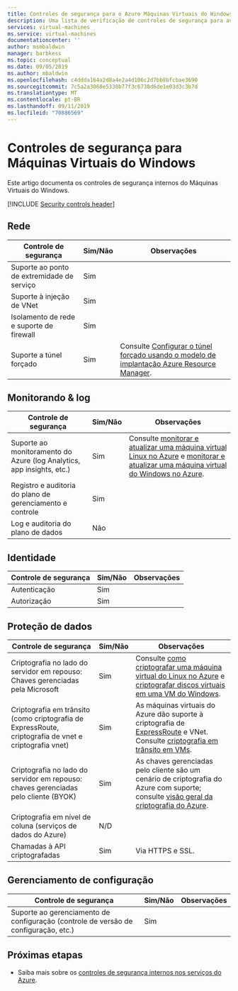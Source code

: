 ```yaml
---
title: Controles de segurança para o Azure Máquinas Virtuais do Windows
description: Uma lista de verificação de controles de segurança para avaliar o Azure Máquinas Virtuais do Windows
services: virtual-machines
ms.service: virtual-machines
documentationcenter: ''
author: msmbaldwin
manager: barbkess
ms.topic: conceptual
ms.date: 09/05/2019
ms.author: mbaldwin
ms.openlocfilehash: c4ddda164a2d8a4e2a4d106c2d7bb8bfcbae3690
ms.sourcegitcommit: 7c5a2a3068e5330b77f3c6738d6de1e03d3c3b7d
ms.translationtype: MT
ms.contentlocale: pt-BR
ms.lasthandoff: 09/11/2019
ms.locfileid: "70886569"
---
```

# <a name="security-controls-for-windows-virtual-machines"></a>Controles de segurança para Máquinas Virtuais do Windows

Este artigo documenta os controles de segurança internos do Máquinas Virtuais do Windows.

[!INCLUDE [Security controls header](../../../includes/security-controls-header.md)]

## <a name="network"></a>Rede

| Controle de segurança | Sim/Não | Observações |
|---|---|--|
| Suporte ao ponto de extremidade de serviço| Sim | |
| Suporte à injeção de VNet| Sim | |
| Isolamento de rede e suporte de firewall| Sim |  |
| Suporte a túnel forçado| Sim | Consulte [Configurar o túnel forçado usando o modelo de implantação Azure Resource Manager](/azure/vpn-gateway/vpn-gateway-forced-tunneling-rm). |

## <a name="monitoring--logging"></a>Monitorando & log

| Controle de segurança | Sim/Não | Observações|
|---|---|--|
| Suporte ao monitoramento do Azure (log Analytics, app insights, etc.)| Sim | Consulte [monitorar e atualizar uma máquina virtual Linux no Azure](/azure/virtual-machines/linux/tutorial-monitoring) e [monitorar e atualizar uma máquina virtual do Windows no Azure](/azure/virtual-machines/windows/tutorial-monitoring). |
| Registro e auditoria do plano de gerenciamento e controle| Sim |  |
| Log e auditoria do plano de dados | Não |  |

## <a name="identity"></a>Identidade

| Controle de segurança | Sim/Não | Observações|
|---|---|--|
| Autenticação| Sim |  |
| Autorização| Sim |  |

## <a name="data-protection"></a>Proteção de dados

| Controle de segurança | Sim/Não | Observações |
|---|---|--|
| Criptografia no lado do servidor em repouso: Chaves gerenciadas pela Microsoft | Sim | Consulte [como criptografar uma máquina virtual do Linux no Azure](/azure/virtual-machines/linux/encrypt-disks) e [criptografar discos virtuais em uma VM do Windows](/azure/virtual-machines/windows/encrypt-disks). |
| Criptografia em trânsito (como criptografia de ExpressRoute, criptografia de vnet e criptografia vnet)| Sim | As máquinas virtuais do Azure dão suporte à criptografia de [ExpressRoute](/azure/expressroute) e VNet. Consulte [criptografia em trânsito em VMs](/azure/security/security-azure-encryption-overview#in-transit-encryption-in-vms). |
| Criptografia no lado do servidor em repouso: chaves gerenciadas pelo cliente (BYOK) | Sim | As chaves gerenciadas pelo cliente são um cenário de criptografia do Azure com suporte; consulte [visão geral da criptografia do Azure](/azure/security/security-azure-encryption-overview#in-transit-encryption-in-vms).|
| Criptografia em nível de coluna (serviços de dados do Azure)| N/D | |
| Chamadas à API criptografadas| Sim | Via HTTPS e SSL. |



## <a name="configuration-management"></a>Gerenciamento de configuração

| Controle de segurança | Sim/Não | Observações|
|---|---|--|
| Suporte ao gerenciamento de configuração (controle de versão de configuração, etc.)| Sim |  | 

## <a name="next-steps"></a>Próximas etapas

- Saiba mais sobre os [controles de segurança internos nos serviços do Azure](../../security/fundamentals/security-controls.md).
